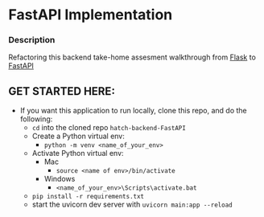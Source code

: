 # FastAPI Implementation

### Description
Refactoring this backend take-home assesment walkthrough from [Flask](https://github.com/nwelter1/backend-hatch) to [FastAPI](https://fastapi.tiangolo.com/)

## GET STARTED HERE:
- If you want this application to run locally, clone this repo, and do the following:
  - `cd` into the cloned repo `hatch-backend-FastAPI`
  - Create a Python virtual env:
    - `python -m venv <name_of_your_env>`
  - Activate Python virtual env:
    - Mac
        - `source <name of env>/bin/activate`
    - Windows
        - `<name_of_your_env>\Scripts\activate.bat`
  - `pip install -r requirements.txt`
  - start the uvicorn dev server with `uvicorn main:app --reload`
